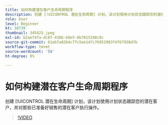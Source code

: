 ```yaml
---
title: 如何构建潜在客户生命周期程序
description: 创建 [!UICONTROL 潜在生命周期] 计划，该计划使用计划状态跟踪您的潜在客户，并对那些已准备好销售的潜在客户执行操作。
role: User
level: Beginner
kt: 10739
thumbnail: 345423.jpeg
exl-id: b2aef4fa-dc8f-4386-b8e5-0b7615298c8c
source-git-commit: 61eb7a8264c77c5ee147c76952983f4f67938d7b
workflow-type: tm+mt
source-wordcount: '58'
ht-degree: 0%

---
```


# 如何构建潜在客户生命周期程序

创建 [!UICONTROL 潜在生命周期] 计划，该计划使用计划状态跟踪您的潜在客户，并对那些已准备好销售的潜在客户执行操作。

>[!VIDEO](https://video.tv.adobe.com/v/345423/?quality=12&learn=on)
